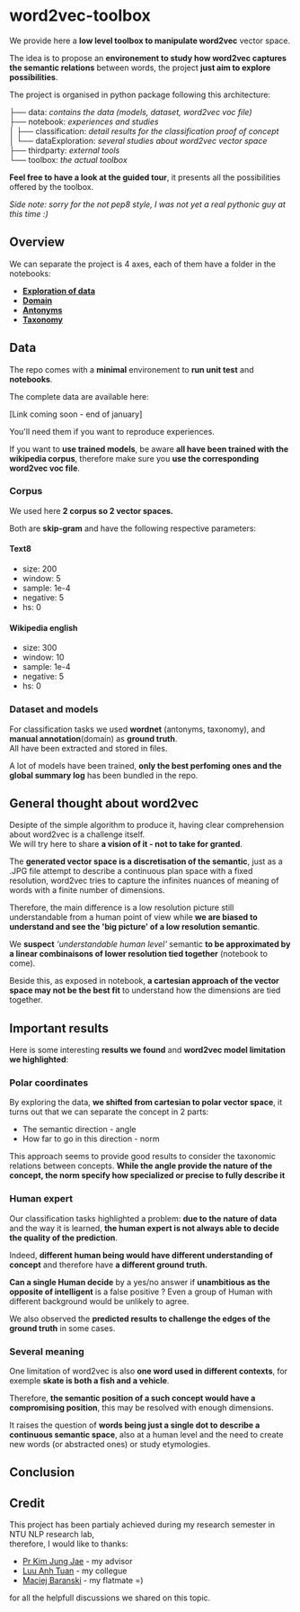 word2vec-toolbox
===============

We provide here a __low level toolbox to manipulate word2vec__ vector space.

The idea is to propose an __environement to study how word2vec captures the semantic relations__ between words, the project __just aim to explore possibilities__.

The project is organised in python package following this architecture:

├── data: _contains the data (models, dataset, word2vec voc file)_<br>
├── notebook: _experiences and studies_<br>
│   ├── classification: _detail results for the classification proof of concept_<br>
│   └── dataExploration: _several studies about word2vec vector space_<br>
├── thirdparty: _external tools_<br>
└── toolbox: _the actual toolbox_<br>

__Feel free to have a look at the guided tour__, it presents all the possibilities offered by the toolbox.

_Side note: sorry for the not pep8 style, I was not yet a real pythonic guy at this time :)_

Overview
-------------
We can separate the project is 4 axes, each of them have a folder in the notebooks:

* __[Exploration of data](https://github.com/pelodelfuego/word2vec-toolbox/tree/master/notebook/dataExploration)__
* __[Domain](https://github.com/pelodelfuego/word2vec-toolbox/blob/master/notebook/classification/domain.ipynb)__
* __[Antonyms](https://github.com/pelodelfuego/word2vec-toolbox/blob/master/notebook/classification/antonyms.ipynb)__
* __[Taxonomy](https://github.com/pelodelfuego/word2vec-toolbox/blob/master/notebook/classification/taxonomy.ipynb)__


Data
-------
The repo comes with a __minimal__ environement to __run unit test__ and __notebooks__.

The complete data are available here:

[Link coming soon - end of january]

You'll need them if you want to reproduce experiences.

If you want to __use trained models__, be aware __all have been trained with the wikipedia corpus__, therefore make sure you __use the corresponding word2vec voc file__.

### Corpus

We used here __2 corpus so 2 vector spaces.__

Both are __skip-gram__ and have the following respective parameters:

#### Text8
* size: 200
* window: 5
* sample: 1e-4
* negative: 5
* hs: 0

#### Wikipedia english
* size: 300
* window: 10
* sample: 1e-4
* negative: 5
* hs: 0


### Dataset and models

For classification tasks we used __wordnet__ (antonyms, taxonomy), and __manual annotation__(domain) as __ground truth__.<br>
All have been extracted and stored in files.

A lot of models have been trained, __only the best perfoming ones and the global summary log__ has been bundled in the repo.


General thought about word2vec
----------------------------------------------

Desipte of the simple algorithm to produce it, having clear comprehension about word2vec is a challenge itself.<br>
We will try here to share __a vision of it - not to take for granted__.

The __generated vector space is a discretisation of the semantic__, just as a .JPG file attempt to describe a continuous plan space with a fixed resolution, word2vec tries to capture the infinites nuances of meaning of words with a finite number of dimensions.

Therefore, the main difference is a low resolution picture still understandable from a human point of view while __we are biased to understand and see the 'big picture' of a low resolution semantic__.

We __suspect__ _'understandable human level'_ semantic __to be approximated by a linear combinaisons of lower resolution tied together__ (notebook to come).

Beside this, as exposed in notebook, __a cartesian approach of the vector space may not be the best fit__ to understand how the dimensions are tied together.


Important results
-------------------------

Here is some interesting __results we found__ and __word2vec model limitation we highlighted__:

### Polar coordinates

By exploring the data, __we shifted from cartesian to polar vector space__, it turns out that we can separate the concept in 2 parts:

* The semantic direction - angle
* How far to go in this direction - norm

This approach seems to provide good results to consider the taxonomic relations between concepts.
__While the angle provide the nature of the concept, the norm specify how specialized or precise to fully describe it__

### Human expert

Our classification tasks highlighted a problem: __due to the nature of data__ and the way it is learned,
__the human expert is not always able to decide the quality of the prediction__.

Indeed, __different human being would have different understanding of concept__ and therefore have __a different ground truth.__

__Can a single Human decide__ by a yes/no answer if __unambitious as the opposite of intelligent__ is a false positive ? Even a group of Human with different background would be unlikely to agree.

We also observed the __predicted results to challenge the edges of the ground truth__ in some cases.

### Several meaning

One limitation of word2vec is also __one word used in different contexts__, for exemple __skate is both a fish and a vehicle__.

Therefore, __the semantic position of a such concept would have a compromising position__, this may be resolved with enough dimensions.

It raises the question of __words being just a single dot to describe a continuous semantic space__, also at a human level and the need to create new words (or abstracted ones) or study etymologies.

Conclusion
---------------


Credit
---------
This project has been partialy achieved during my research semester in NTU NLP research lab,<br>
therefore, I would like to thanks:

* [Pr Kim Jung Jae](https://www.linkedin.com/in/jung-jae-kim-75143533) - my advisor
* [Luu Anh Tuan](https://www.linkedin.com/in/anh-tuan-luu-68592059) - my collegue
* [Maciej Baranski](https://www.linkedin.com/in/maciej-baranski-18b66672) - my flatmate =)

for all the helpfull discussions we shared on this topic.
